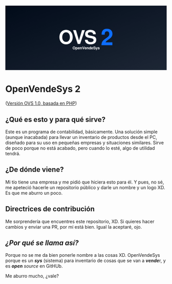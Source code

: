 ![OVS Banner](https://raw.githubusercontent.com/ZakaHaceCosas/openvendesys/main/library/banner.png)
# OpenVendeSys 2
([Versión OVS 1.0, basada en PHP](https://github.com/ZakaHaceCosas/ovs-legacy))

## ¿Qué es esto y para qué sirve?
Este es un programa de contabilidad, básicamente. Una solución simple (aunque inacabada) para llevar un inventario de productos desde el PC, diseñado para su uso en pequeñas empresas y situaciones similares.
Sirve de poco porque no está acabado, pero cuando lo esté, algo de utilidad tendrá.

## ¿De dónde viene?
Mi tío tiene una empresa y me pidió que hiciera esto para él. Y pues, no sé, me apeteció hacerle un repositorio público y darle un nombre y un logo XD. Es que me aburro un poco.

## Directrices de contribución
Me sorprendería que encuentres este repositorio, XD. Si quieres hacer cambios y enviar una PR, por mí está bien. Igual la aceptaré, ojo.

## *¿Por qué se llama así?*
Porque no se me da bien ponerle nombre a las cosas XD. OpenVendeSys porque es un ***sys*** (sistema) para inventario de cosas que se van a ***vende***r, y es ***open*** *source* en GitHUb.

Me aburro mucho, ¿vale?
